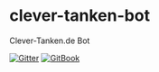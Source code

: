 # clever-tanken-bot
Clever-Tanken.de Bot

[![Gitter](https://badges.gitter.im/Join%20Chat.svg)](https://gitter.im/clever-tanken-bot) [![GitBook](https://img.shields.io/badge/style-get_started-blue.svg?longCache=true&style=plastic&label=gitbook)](https://gitter.im/clever-tanken-bot)
